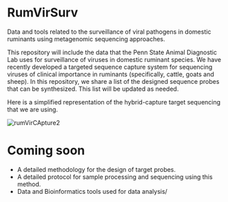 # RumVirSurv
Data and tools related to the surveillance of viral pathogens in domestic ruminants using metagenomic sequencing approaches.

This repository will include the data that the Penn State Animal Diagnostic Lab uses for surveillance of viruses in domestic ruminant species. We have recently developed a targeted sequence capture system for sequencing viruses of clinical importance in ruminants (specifically, cattle, goats and sheep). In this repository, we share a list of the designed sequence probes that can be synthesized. This list will be updated as needed. 

Here is a simplified representation of the hybrid-capture target sequencing that we are using.



![rumVirCApture2](https://github.com/user-attachments/assets/be4092d4-242a-4afb-aead-7fdadade62a1)




# Coming soon

* A detailed methodology for the design of target probes.
* A detailed protocol for sample processing and sequencing using this method.
* Data and Bioinformatics tools used for data analysis/
